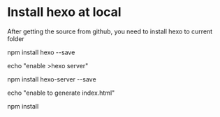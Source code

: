 # Install hexo at local

After getting the source from github, you need to install hexo to current folder

npm install hexo --save

echo "enable &gt;hexo server"

npm install hexo-server --save

echo "enable to generate index.html"

npm install

